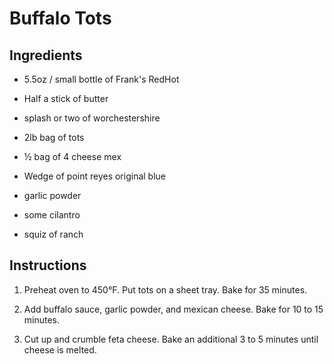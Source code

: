 # Buffalo Tots

## Ingredients
 - 5.5oz / small bottle of Frank's RedHot
 - Half a stick of butter
 - splash or two of worchestershire

 - 2lb bag of tots
 - ½ bag of 4 cheese mex
 - Wedge of point reyes original blue
 - garlic powder

 - some cilantro
 - squiz of ranch

## Instructions

 1. Preheat oven to 450°F. Put tots on a sheet tray. Bake for 35 minutes.

 2. Add buffalo sauce, garlic powder, and mexican cheese. Bake for 10 to 15
    minutes.

 3. Cut up and crumble feta cheese. Bake an additional 3 to 5 minutes until
    cheese is melted.

